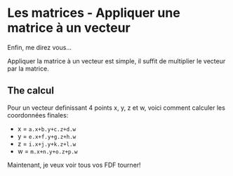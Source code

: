 # Les matrices - Appliquer une matrice à un vecteur

Enfin, me direz vous...

Appliquer la matrice à un vecteur est simple, il suffit de multiplier le vecteur par la matrice.

## The calcul

Pour un vecteur definissant 4 points x, y, z et w, voici comment calculer les coordonnées finales:
* x = `a.x+b.y+c.z+d.w`
* y = `e.x+f.y+g.z+h.w`
* z = `i.x+j.y+k.z+l.w`
* w = `m.x+n.y+o.z+p.w`

Maintenant, je veux voir tous vos FDF tourner!
